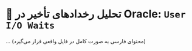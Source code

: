 # 🧠 تحلیل رخدادهای تأخیر در Oracle: `User I/O Waits`

... (محتوای فارسی به صورت کامل در فایل واقعی قرار می‌گیرد)
